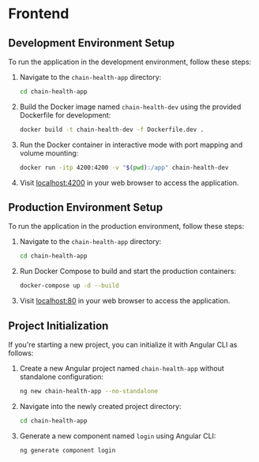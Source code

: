 # Frontend

## Development Environment Setup

To run the application in the development environment, follow these steps:

1. Navigate to the `chain-health-app` directory:
    ```sh
    cd chain-health-app
    ```

2. Build the Docker image named `chain-health-dev` using the provided Dockerfile for development:
    ```sh
    docker build -t chain-health-dev -f Dockerfile.dev .
    ```

3. Run the Docker container in interactive mode with port mapping and volume mounting:
    ```sh
    docker run -itp 4200:4200 -v "$(pwd):/app" chain-health-dev
    ```

4. Visit [localhost:4200](http://localhost:4200) in your web browser to access the application.

## Production Environment Setup

To run the application in the production environment, follow these steps:

1. Navigate to the `chain-health-app` directory:
    ```sh
    cd chain-health-app
    ```

2. Run Docker Compose to build and start the production containers:
    ```sh
    docker-compose up -d --build
    ```

3. Visit [localhost:80](http://localhost:80) in your web browser to access the application.



## Project Initialization

If you're starting a new project, you can initialize it with Angular CLI as follows:

1. Create a new Angular project named `chain-health-app` without standalone configuration:
    ```sh
    ng new chain-health-app --no-standalone
    ```

2. Navigate into the newly created project directory:
    ```sh
    cd chain-health-app
    ```

3. Generate a new component named `login` using Angular CLI:
    ```sh
    ng generate component login
    ```
